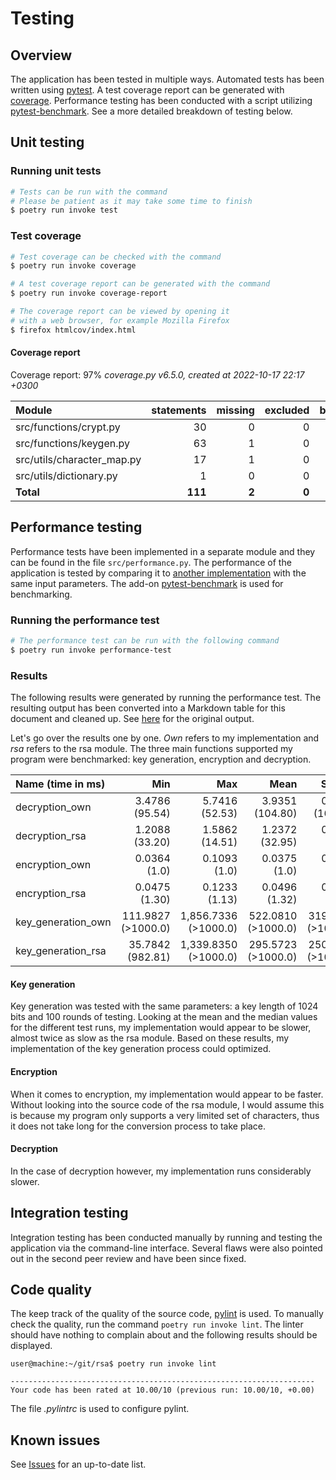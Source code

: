# Testing

## Overview

The application has been tested in multiple ways. Automated tests has been written using [pytest](https://docs.pytest.org/en/7.1.x). A test coverage report can be generated with [coverage](https://coverage.readthedocs.io/en/6.5.0/). Performance testing has been conducted with a script utilizing [pytest-benchmark](https://github.com/ionelmc/pytest-benchmark). See a more detailed breakdown of testing below.

## Unit testing

### Running unit tests

```bash
# Tests can be run with the command
# Please be patient as it may take some time to finish
$ poetry run invoke test
```

### Test coverage

```bash
# Test coverage can be checked with the command
$ poetry run invoke coverage

# A test coverage report can be generated with the command
$ poetry run invoke coverage-report

# The coverage report can be viewed by opening it
# with a web browser, for example Mozilla Firefox
$ firefox htmlcov/index.html
```

#### Coverage report

Coverage report: 97%
*coverage.py v6.5.0, created at 2022-10-17 22:17 +0300*

| Module 	                 | statements |	missing | excluded | branches | partial | coverage |
| :------------------------- | ---------: | ------: | -------: | -------: | ------: | -------: |
| src/functions/crypt.py 	 |         30 |       0 |        0 |        8 |       0 |     100% |
| src/functions/keygen.py 	 |         63 |       1 |        0 |       16 |       1 |      97% |
| src/utils/character_map.py | 	       17 |       1 |        0 |        8 |       1 |      92% |
| src/utils/dictionary.py    |          1 |       0 |        0 |        0 |       0 |     100% |
| **Total**                  |    **111** |   **2** |    **0** |   **30** |   **2** |  **97%** |

## Performance testing

Performance tests have been implemented in a separate module and they can be found in the file `src/performance.py`. The performance of the application is tested by comparing it to [another implementation](https://github.com/sybrenstuvel/python-rsa) with the same input parameters. The add-on [pytest-benchmark](https://pytest-benchmark.readthedocs.io/en/stable/index.html) is used for benchmarking.

### Running the performance test

```bash
# The performance test can be run with the following command
$ poetry run invoke performance-test
```

### Results

The following results were generated by running the performance test. The resulting output has been converted into a Markdown table for this document and cleaned up. See [here](misc/results.txt) for the original output.

Let's go over the results one by one. *Own* refers to my implementation and *rsa* refers to the rsa module. The three main functions supported my program were benchmarked: key generation, encryption and decryption.

| Name (time in ms)  |                  Min |                  Max |               Mean |             StdDev |             Median |                IQR | Outliers |    Rounds |
| :----------------- | -------------------: | -------------------: | -----------------: | -----------------: | -----------------: | -----------------: | -------: | --------: |
| decryption_own     |     3.4786 (95.54)   |     5.7416 (52.53)   |   3.9351 (104.80)  |   0.7447 (165.39)  |   3.5542 (96.86)   |   0.1720 (>1000.0) |    61;61 |       283 |
| decryption_rsa     |     1.2088 (33.20)   |     1.5862 (14.51)   |   1.2372 (32.95)   |   0.0390 (8.66)    |   1.2210 (33.27)   |   0.0360 (262.42)  |    52;24 |       597 |
| encryption_own     |     0.0364 (1.0)     |     0.1093 (1.0)     |   0.0375 (1.0)     |   0.0045 (1.0)     |   0.0367 (1.0)     |   0.0001 (1.0)     | 692;2121 |     19494 |
| encryption_rsa     |     0.0475 (1.30)    |     0.1233 (1.13)    |   0.0496 (1.32)    |   0.0059 (1.31)    |   0.0484 (1.32)    |   0.0004 (2.71)    | 649;1052 |     14928 |
| key_generation_own |   111.9827 (>1000.0) | 1,856.7336 (>1000.0) | 522.0810 (>1000.0) | 319.4778 (>1000.0) | 461.7929 (>1000.0) | 367.8679 (>1000.0) |     22;4 |       100 |
| key_generation_rsa |    35.7842 (982.81)  | 1,339.8350 (>1000.0) | 295.5723 (>1000.0) | 250.4264 (>1000.0) | 239.3908 (>1000.0) | 264.4683 (>1000.0) |     16;5 |       100 |

#### Key generation

Key generation was tested with the same parameters: a key length of 1024 bits and 100 rounds of testing. Looking at the mean and the median values for the different test runs, my implementation would appear to be slower, almost twice as slow as the rsa module. Based on these results, my implementation of the key generation process could optimized.

#### Encryption

When it comes to encryption, my implementation would appear to be faster. Without looking into the source code of the rsa module, I would assume this is because my program only supports a very limited set of characters, thus it does not take long for the conversion process to take place.

#### Decryption

In the case of decryption however, my implementation runs considerably slower.

## Integration testing

Integration testing has been conducted manually by running and testing the application via the command-line interface. Several flaws were also pointed out in the second peer review and have been since fixed.

## Code quality

The keep track of the quality of the source code, [pylint](https://pypi.org/project/pylint/) is used. To manually check the quality, run the command `poetry run invoke lint`. The linter should have nothing to complain about and the following results should be displayed.

```
user@machine:~/git/rsa$ poetry run invoke lint

--------------------------------------------------------------------
Your code has been rated at 10.00/10 (previous run: 10.00/10, +0.00)
```

The file *.pylintrc* is used to configure pylint.

## Known issues

See [Issues](https://github.com/rikurauhala/rsa/issues) for an up-to-date list.
